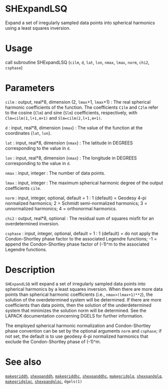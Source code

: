 # SHExpandLSQ

Expand a set of irregularly sampled data points into spherical harmonics using a least squares inversion.

# Usage

call subroutine SHExpandLSQ (`cilm`, `d`, `lat`, `lon`, `nmax`, `lmax`, `norm`, `chi2`, `csphase`)

# Parameters

`cilm` : output, real\*8, dimension (2, `lmax`+1, `lmax`+1)
:   The real spherical harmonic coefficients of the function. The coefficients `C1lm` and `C2lm` refer to the cosine (`Clm`) and sine (`Slm`) coefficients, respectively, with `Clm=cilm(1,l+1,m+1)` and `Slm=cilm(2,l+1,m+1)`.

`d` : input, real\*8, dimension (`nmax`)
:   The value of the function at the coordinates (`lat`, `lon`).

`lat` : input, real\*8, dimension (`nmax`)
:   The latitude in DEGREES corresponding to the value in `d`.

`lon` : input, real\*8, dimension (`nmax`)
:   The longitude in DEGREES corresponding to the value in `d`.

`nmax` : input, integer
:   The number of data points.

`lmax` : input, integer
:   The maximum spherical harmonic degree of the output coefficients `cilm`.
	
`norm` : input, integer, optional, default = 1
:   1 (default) = Geodesy 4-pi normalized harmonics; 2 = Schmidt semi-normalized harmonics; 3 = unnormalized harmonics; 4 = orthonormal harmonics.

`chi2` : output, real\*8, optional
:   The residual sum of squares misfit for an overdetermined inversion.

`csphase` : input, integer, optional, default = 1
:   1 (default) = do not apply the Condon-Shortley phase factor to the associated Legendre functions; -1 = append the Condon-Shortley phase factor of (-1)^m to the associated Legendre functions.

# Description

`SHExpandLSQ` will expand a set of irregularly sampled data points into spherical harmonics by a least squares inversion. When there are more data points than spherical harmonic coefficients (i.e., `nmax>(lmax+1)**2`), the solution of the overdetermined system will be determined. If there are more coefficients than data points, then the solution of the underdetermined system that minimizes the solution norm will be determined. See the LAPACK documentation concerning DGELS for further information.

The employed spherical harmonic normalization and Condon-Shortley phase convention can be set by the optional arguments `norm` and `csphase`; if not set, the default is to use geodesy 4-pi normalized harmonics that exclude the Condon-Shortley phase of (-1)^m.

# See also

[`makegriddh`](makegriddh.html), [`shexpanddh`](shexpanddh.html), [`makegriddhc`](makegriddhc.html), [`shexpanddhc`](shexpanddhc.html), [`makegridglq`](makegridglq.html), [`shexpandglq`](shexpandglq.html), [`makegridglqc`](makegridglqc.html), [`shexpandglqc`](shexpandglqc.html), `dgels(1)`

